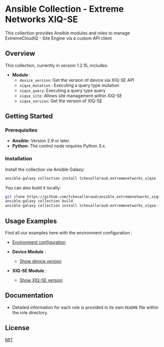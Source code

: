 # Ansible Collection - Extreme Networks XIQ-SE

This collection provides Ansible modules and roles to manage ExtremeCloudIQ - Site Engine via a custom API client

## Overview

This collection, currently in version 1.2.15, includes:

- **Module** :
  - `device_version`: Get the version of device via XIQ-SE API 
  - `xiqse_mutation` : Executing a query type mutation
  - `xiqse_query`: Executing a query type query
  - `xiqse_site`: Allows site management within XIQ-SE
  - `xiqse_version`: Get the version of XIQ-SE

## Getting Started

### Prerequisites

- **Ansible:** Version 2.9 or later.
- **Python:** The control node requires Python 3.x.

### Installation

Install the collection via Ansible Galaxy:

```bash
ansible-galaxy collection install tchevalleraud.extremenetworks_xiqse
```

You can also build it locally:

```bash
git clone https://github.com/tchevalleraud/ansible_extremenetworks_xiqse
ansible-galaxy collection build
ansible-galaxy collection install tchevalleraud-extremenetworks_xiqse-1.2.15.tar.gz
```

## Usage Examples

Find all our examples here with the environment configuration :

* [Environment configuration](https://github.com/tchevalleraud/ansible_extremenetworks_xiqse/blob/main/examples/README.md)


* **Device Module** :
  * [Show device version](https://github.com/tchevalleraud/ansible_extremenetworks_xiqse/blob/main/examples/pb.device-version.yaml)
* **XIQ-SE Module** :
  * [Show XIQ-SE version](https://github.com/tchevalleraud/ansible_extremenetworks_xiqse/blob/main/examples/pb.xiqse-version.yaml)

## Documentation

* Detailed information for each role is provided in its own `README` file within the role directory.

## License

[MIT](https://github.com/tchevalleraud/ansible_extremenetworks_xiqse/blob/main/LICENSE)
